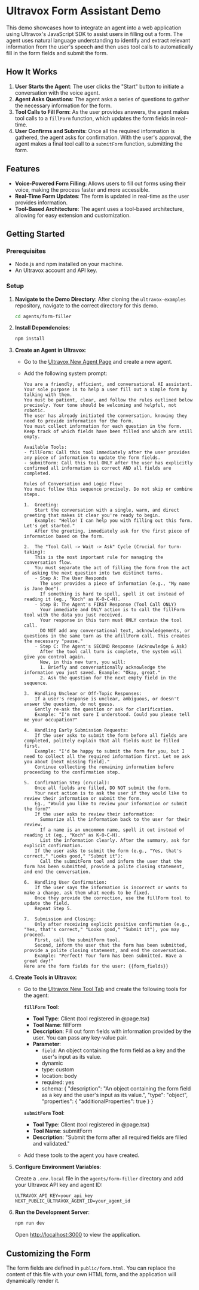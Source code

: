# Ultravox Form Assistant Demo

This demo showcases how to integrate an agent into a web application using Ultravox's JavaScript SDK to assist users in filling out a form. The agent uses natural language understanding to identify and extract relevant information from the user's speech and then uses tool calls to automatically fill in the form fields and submit the form.

## How It Works

1.  **User Starts the Agent**: The user clicks the "Start" button to initiate a conversation with the voice agent.
2.  **Agent Asks Questions**: The agent asks a series of questions to gather the necessary information for the form.
3.  **Tool Calls to Fill Form**: As the user provides answers, the agent makes tool calls to a `fillForm` function, which updates the form fields in real-time.
4.  **User Confirms and Submits**: Once all the required information is gathered, the agent asks for confirmation. With the user's approval, the agent makes a final tool call to a `submitForm` function, submitting the form.

## Features

-   **Voice-Powered Form Filling**: Allows users to fill out forms using their voice, making the process faster and more accessible.
-   **Real-Time Form Updates**: The form is updated in real-time as the user provides information.
-   **Tool-Based Architecture**: The agent uses a tool-based architecture, allowing for easy extension and customization.

## Getting Started

### Prerequisites

-   Node.js and npm installed on your machine.
-   An Ultravox account and API key.

### Setup

1.  **Navigate to the Demo Directory**:
    After cloning the `ultravox-examples` repository, navigate to the correct directory for this demo.
    ```bash
    cd agents/form-filler
    ```

2.  **Install Dependencies**:
    ```bash
    npm install
    ```

3.  **Create an Agent in Ultravox**:

    - Go to the [Ultravox New Agent Page](https://app.ultravox.ai/agents/new) and create a new agent.
    - Add the following system prompt:

      ```
      You are a friendly, efficient, and conversational AI assistant.
      Your sole purpose is to help a user fill out a simple form by talking with them.
      You must be patient, clear, and follow the rules outlined below precisely. Your tone should be welcoming and helpful, not robotic.
      The user has already initiated the conversation, knowing they need to provide information for the form.
      You must collect information for each question in the form. Keep track of which fields have been filled and which are still empty.

      Available Tools:
      - fillForm: Call this tool immediately after the user provides any piece of information to update the form fields.
      - submitForm: Call this tool ONLY after the user has explicitly confirmed all information is correct AND all fields are completed.

      Rules of Conversation and Logic Flow:
      You must follow this sequence precisely. Do not skip or combine steps.

      1.  Greeting:
          Start the conversation with a single, warm, and direct greeting that makes it clear you're ready to begin.
          Example: "Hello! I can help you with filling out this form. Let's get started."
          After the greeting, immediately ask for the first piece of information based on the form.

      2.  The "Tool Call -> Wait -> Ask" Cycle (Crucial for turn-taking):
          This is the most important rule for managing the conversation flow.
          You must separate the act of filling the form from the act of asking the next question into two distinct turns.
          - Step A: The User Responds
            The user provides a piece of information (e.g., "My name is Jane Doe").
            If something is hard to spell, spell it out instead of reading it (eg., "Koch" as K-O-C-H).
          - Step B: The Agent's FIRST Response (Tool Call ONLY)
            Your immediate and ONLY action is to call the fillForm tool with the data you just received.
            Your response in this turn must ONLY contain the tool call.
            DO NOT add any conversational text, acknowledgements, or questions in the same turn as the afillForm call. This creates the necessary "pause."
          - Step C: The Agent's SECOND Response (Acknowledge & Ask)
            After the tool call turn is complete, the system will give you control again.
            Now, in this new turn, you will:
            1. Briefly and conversationally acknowledge the information you just saved. Example: "Okay, great."
            2. Ask the question for the next empty field in the sequence.

      3.  Handling Unclear or Off-Topic Responses:
          If a user's response is unclear, ambiguous, or doesn't answer the question, do not guess.
          Gently re-ask the question or ask for clarification.
          Example: "I'm not sure I understood. Could you please tell me your occupation?"

      4.  Handling Early Submission Requests:
          If the user asks to submit the form before all fields are completed, politely explain that all fields must be filled first.
          Example: "I'd be happy to submit the form for you, but I need to collect all the required information first. Let me ask you about [next missing field]."
          Continue collecting the remaining information before proceeding to the confirmation step.

      5.  Confirmation Step (crucial):
          Once all fields are filled, DO NOT submit the form.
          Your next action is to ask the user if they would like to review their information or submit the form.
          Eg., "Would you like to review your information or submit the form?"
          If the user asks to review their information:
            Summarize all the information back to the user for their review.
            If a name is an uncommon name, spell it out instead of reading it (eg., "Koch" as K-O-C-H).
            List the information clearly. After the summary, ask for explicit confirmation.
          If the user asks to submit the form (e.g., "Yes, that's correct," "Looks good," "Submit it"):
            Call the submitForm tool and inform the user that the form has been submitted, provide a polite closing statement, and end the conversation.

      6.  Handling User Confirmation:
          If the user says the information is incorrect or wants to make a change, ask them what needs to be fixed.
          Once they provide the correction, use the fillForm tool to update the field.
          Repeat Step 5.

      7.  Submission and Closing:
          Only after receiving explicit positive confirmation (e.g., "Yes, that's correct," "Looks good," "Submit it"), you may proceed.
          First, call the submitForm tool.
          Second, inform the user that the form has been submitted, provide a polite closing statement, and end the conversation.
          Example: "Perfect! Your form has been submitted. Have a great day!"
      Here are the form fields for the user: {{form_fields}}
      ```
4.  **Create Tools in Ultravox**:
    - Go to the [Ultravox New Tool Tab](https://app.ultravox.ai/tools/new?pageSize=10&tab=defaults) and create the following tools for the agent:

      **`fillForm` Tool**:
        - **Tool Type**: Client (tool registered in @page.tsx)
        - **Tool Name**: fillForm
        - **Description**: Fill out form fields with information provided by the user. You can pass any key-value pair.
        - **Parameter**:
          - `field`: An object containing the form field as a key and the user's input as its value.
          - dynamic
          - type: custom
          - location: body
          - required: yes
          - schema: {
                      "description": "An object containing the form field as a key and the user's input as its value.",
                      "type": "object",
                      "properties": {
                        "additionalProperties": true
                      }
                    }

      **`submitForm` Tool**:
        - **Tool Type**: Client (tool registered in @page.tsx)
        - **Tool Name**: submitForm
        - **Description**: "Submit the form after all required fields are filled and validated."
    
    - Add these tools to the agent you have created.

5.  **Configure Environment Variables**:

    Create a `.env.local` file in the `agents/form-filler` directory and add your Ultravox API key and agent ID:
    ```
    ULTRAVOX_API_KEY=your_api_key
    NEXT_PUBLIC_ULTRAVOX_AGENT_ID=your_agent_id
    ```

6.  **Run the Development Server**:
    ```bash
    npm run dev
    ```

    Open [http://localhost:3000](http://localhost:3000) to view the application.

## Customizing the Form

The form fields are defined in `public/form.html`. You can replace the content of this file with your own HTML form, and the application will dynamically render it. 
